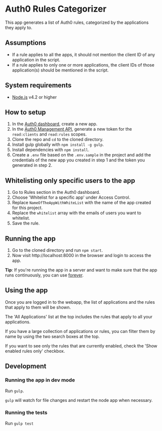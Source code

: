 # Auth0 Rules Categorizer

This app generates a list of Auth0 rules, categorized by the applications they apply to.

## Assumptions

* If a rule applies to all the apps, it should not mention the client ID of any application in the script.
* If a rule applies to only one or more applications, the client IDs of those application(s) should be mentioned in the script.

## System requirements

* [Node.js](https://nodejs.org/en/download/) v4.2 or higher

## How to setup

1. In the [Auth0 dashboard](https://manage.auth0.com), create a new app.
1. In the [Auth0 Management API](https://auth0.com/docs/api/v2), generate a new token for the `read:clients` and `read:rules` scopes.
1. Clone the repo and `cd` to the cloned directory.
1. Install gulp globally with `npm install -g gulp`.
1. Install dependencies with `npm install`.
1. Create a `.env` file based on the `.env.sample` in the project and add the credentials of the new app you created in step 1 and the token you generated in step 2.

## Whitelisting only specific users to the app

1. Go to Rules section in the Auth0 dashboard.
1. Choose 'Whitelist for a specific app' under Access Control.
1. Replace `NameOfTheAppWithWhiteList` with the name of the app created for this project.
1. Replace the `whitelist` array with the emails of users you want to whitelist.
1. Save the rule.

## Running the app

1. Go to the cloned directory and run `npm start`.
1. Now visit http://localhost:8000 in the browser and login to access the app.

**Tip**: If you're running the app in a server and want to make sure that the app runs continuously, you can use [forever](https://www.npmjs.com/package/forever).

## Using the app

Once you are logged in to the webapp, the list of applications and the rules that apply to them will be shown.

The 'All Applications' list at the top includes the rules that apply to all your applications.

If you have a large collection of applications or rules, you can filter them by name by using the two search boxes at the top.

If you want to see only the rules that are currently enabled, check the 'Show enabled rules only' checkbox.

## Development

### Running the app in dev mode

Run `gulp`.

`gulp` will watch for file changes and restart the node app when necessary.

### Running the tests

Run `gulp test`
